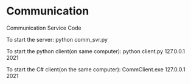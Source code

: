 # Communication
 Communication Service Code

To start the server:
python comm_svr.py

To start the python client(on same computer):
python client.py 127.0.0.1 2021

To start the C# client(on the same computer):
CommClient.exe 127.0.0.1 2021